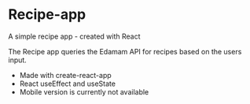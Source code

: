 # Recipe-app
A simple recipe app - created with React


The Recipe app queries the Edamam API for recipes based on the users input.

- Made with create-react-app
- React useEffect and useState
- Mobile version is currently not available
